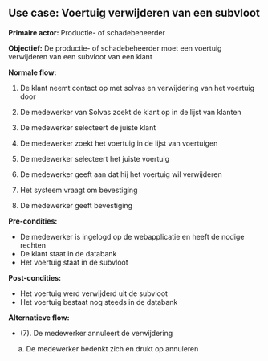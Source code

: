 ## Use case: Voertuig verwijderen van een subvloot

**Primaire actor:** Productie- of schadebeheerder

**Objectief:** De productie- of schadebeheerder moet een voertuig verwijderen van een subvloot van een klant

**Normale flow:**
1. De klant neemt contact op met solvas en verwijdering van het voertuig door

2. De medewerker van Solvas zoekt de klant op in de lijst van klanten

3. De medewerker selecteert de juiste klant

4. De medewerker zoekt het voertuig in de lijst van voertuigen

5. De medewerker selecteert het juiste voertuig

6. De medewerker geeft aan dat hij het voertuig wil verwijderen

7. Het systeem vraagt om bevestiging

8. De medewerker geeft bevestiging

**Pre-condities:**
- De medewerker is ingelogd op de webapplicatie en heeft de nodige rechten
- De klant staat in de databank
- Het voertuig staat in de subvloot

**Post-condities:**
- Het voertuig werd verwijderd uit de subvloot
- Het voertuig bestaat nog steeds in de databank

**Alternatieve flow:**
* (7). De medewerker annuleert de verwijdering

&nbsp;&nbsp;&nbsp;&nbsp; a. De medewerker bedenkt zich en drukt op annuleren
